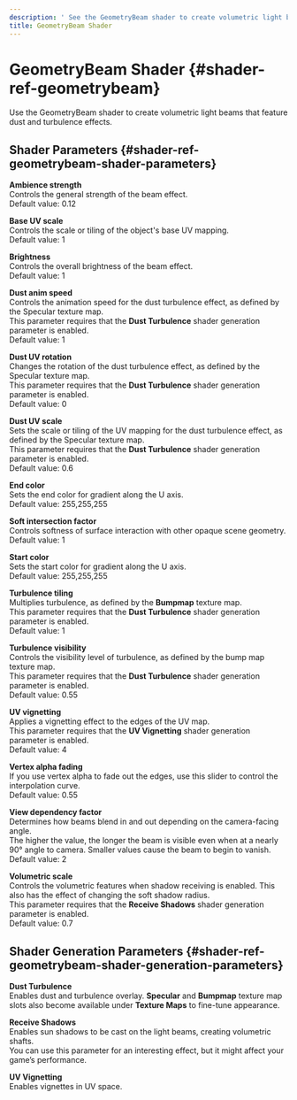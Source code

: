 ```yaml
---
description: ' See the GeometryBeam shader to create volumetric light beams for &ALYlong;. '
title: GeometryBeam Shader
---
```

# GeometryBeam Shader {#shader-ref-geometrybeam}

Use the GeometryBeam shader to create volumetric light beams that feature dust and turbulence effects\. 

## Shader Parameters {#shader-ref-geometrybeam-shader-parameters}

**Ambience strength**  
Controls the general strength of the beam effect\.  
Default value: 0\.12

**Base UV scale**  
Controls the scale or tiling of the object's base UV mapping\.  
Default value: 1

**Brightness**  
Controls the overall brightness of the beam effect\.  
Default value: 1

**Dust anim speed**  
Controls the animation speed for the dust turbulence effect, as defined by the Specular texture map\.  
This parameter requires that the **Dust Turbulence** shader generation parameter is enabled\.  
Default value: 1

**Dust UV rotation**  
Changes the rotation of the dust turbulence effect, as defined by the Specular texture map\.  
This parameter requires that the **Dust Turbulence** shader generation parameter is enabled\.  
Default value: 0

**Dust UV scale**  
Sets the scale or tiling of the UV mapping for the dust turbulence effect, as defined by the Specular texture map\.  
This parameter requires that the **Dust Turbulence** shader generation parameter is enabled\.  
Default value: 0\.6

**End color**  
Sets the end color for gradient along the U axis\.  
Default value: 255,255,255

**Soft intersection factor**  
Controls softness of surface interaction with other opaque scene geometry\.  
Default value: 1

**Start color**  
Sets the start color for gradient along the U axis\.  
Default value: 255,255,255

**Turbulence tiling**  
Multiplies turbulence, as defined by the **Bumpmap** texture map\.  
This parameter requires that the **Dust Turbulence** shader generation parameter is enabled\.  
Default value: 1

**Turbulence visibility**  
Controls the visibility level of turbulence, as defined by the bump map texture map\.  
This parameter requires that the **Dust Turbulence** shader generation parameter is enabled\.  
Default value: 0\.55

**UV vignetting**  
Applies a vignetting effect to the edges of the UV map\.  
This parameter requires that the **UV Vignetting** shader generation parameter is enabled\.  
Default value: 4

**Vertex alpha fading**  
If you use vertex alpha to fade out the edges, use this slider to control the interpolation curve\.  
Default value: 0\.55

**View dependency factor**  
Determines how beams blend in and out depending on the camera\-facing angle\.  
The higher the value, the longer the beam is visible even when at a nearly 90° angle to camera\. Smaller values cause the beam to begin to vanish\.  
Default value: 2

**Volumetric scale**  
Controls the volumetric features when shadow receiving is enabled\. This also has the effect of changing the soft shadow radius\.  
This parameter requires that the **Receive Shadows** shader generation parameter is enabled\.  
Default value: 0\.7

## Shader Generation Parameters {#shader-ref-geometrybeam-shader-generation-parameters}

**Dust Turbulence**  
Enables dust and turbulence overlay\. **Specular** and **Bumpmap** texture map slots also become available under **Texture Maps** to fine\-tune appearance\.

**Receive Shadows**  
Enables sun shadows to be cast on the light beams, creating volumetric shafts\.  
You can use this parameter for an interesting effect, but it might affect your game’s performance\. 

**UV Vignetting**  
Enables vignettes in UV space\.
